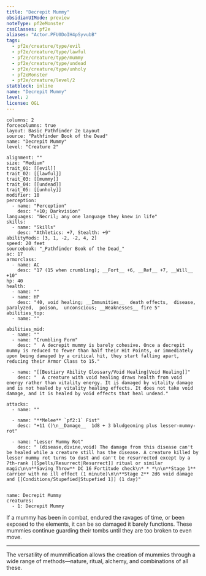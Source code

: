 ```yaml
---
title: "Decrepit Mummy"
obsidianUIMode: preview
noteType: pf2eMonster
cssClasses: pf2e
aliases: "Actor.PFU0DoIH4pSyvubB" 
tags:
  - pf2e/creature/type/evil
  - pf2e/creature/type/lawful
  - pf2e/creature/type/mummy
  - pf2e/creature/type/undead
  - pf2e/creature/type/unholy
  - pf2eMonster
  - pf2e/creature/level/2
statblock: inline
name: "Decrepit Mummy"
level: 2
license: OGL
---
```


```statblock
columns: 2
forcecolumns: true
layout: Basic Pathfinder 2e Layout
source: "Pathfinder Book of the Dead"
name: "Decrepit Mummy"
level: "Creature 2"

alignment: ""
size: "Medium"
trait_01: [[evil]]
trait_02: [[lawful]]
trait_03: [[mummy]]
trait_04: [[undead]]
trait_05: [[unholy]]
modifier: 10
perception:
  - name: "Perception"
    desc: "+10; Darkvision"
languages: "Necril; any one language they knew in life"
skills:
  - name: "Skills"
    desc: "Athletics: +7, Stealth: +9"
abilityMods: [3, 1, -2, -2, 4, 2]
speed: 20 feet
sourcebook: "_Pathfinder Book of the Dead_"
ac: 17
armorclass:
  - name: AC
    desc: "17 (15 when crumbling); __Fort__ +6, __Ref__ +7, __Will__ +10"
hp: 40
health:
  - name: ""
  - name: HP
    desc: "40, void healing; __Immunities__  death effects,  disease,  paralyzed,  poison,  unconscious; __Weaknesses__ fire 5"
abilities_top:
  - name: ""

abilities_mid:
  - name: ""
  - name: "Crumbling Form"
    desc: "  A decrepit mummy is barely cohesive. Once a decrepit mummy is reduced to fewer than half their Hit Points, or immediately upon being damaged by a critical hit, they start falling apart, reducing their Armor Class to 15."

  - name: "[[Bestiary Ability Glossary/Void Healing|Void Healing]]"
    desc: "  A creature with void healing draws health from void energy rather than vitality energy. It is damaged by vitality damage and is not healed by vitality healing effects. It does not take void damage, and it is healed by void effects that heal undead."

attacks:
  - name: ""

  - name: "**Melee** `pf2:1` Fist"
    desc: "+11 ()\n__Damage__  1d8 + 3 bludgeoning plus lesser-mummy-rot"

  - name: "Lesser Mummy Rot"
    desc: " (disease,divine,void) The damage from this disease can't be healed while a creature still has the disease. A creature killed by lesser mummy rot turns to dust and can't be resurrected except by a 7th-rank [[Spells/Resurrect|Resurrect]] ritual or similar magic\n\n**Saving Throw** DC 16 Fortitude check\n* * *\n\n**Stage 1** carrier with no ill effect (1 minute)\n\n**Stage 2** 2d6 void damage and [[Conditions/Stupefied|Stupefied 1]] (1 day)"
 
```

```encounter-table
name: Decrepit Mummy
creatures:
  - 1: Decrepit Mummy
```



If a mummy has been in combat, endured the ravages of time, or been exposed to the elements, it can be so damaged it barely functions. These mummies continue guarding their tombs until they are too broken to even move.

* * *

The versatility of mummification allows the creation of mummies through a wide range of methods—nature, ritual, alchemy, and combinations of all these.
